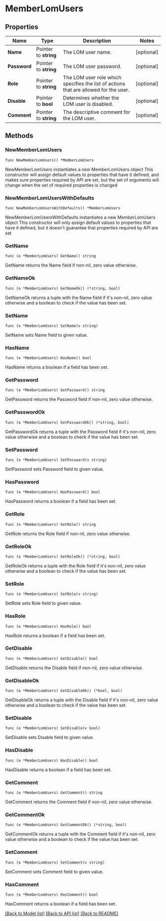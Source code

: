 # MemberLomUsers

## Properties

Name | Type | Description | Notes
------------ | ------------- | ------------- | -------------
**Name** | Pointer to **string** | The LOM user name. | [optional] 
**Password** | Pointer to **string** | The LOM user password. | [optional] 
**Role** | Pointer to **string** | The LOM user role which specifies the list of actions that are allowed for the user. | [optional] 
**Disable** | Pointer to **bool** | Determines whether the LOM user is disabled. | [optional] 
**Comment** | Pointer to **string** | The descriptive comment for the LOM user. | [optional] 

## Methods

### NewMemberLomUsers

`func NewMemberLomUsers() *MemberLomUsers`

NewMemberLomUsers instantiates a new MemberLomUsers object
This constructor will assign default values to properties that have it defined,
and makes sure properties required by API are set, but the set of arguments
will change when the set of required properties is changed

### NewMemberLomUsersWithDefaults

`func NewMemberLomUsersWithDefaults() *MemberLomUsers`

NewMemberLomUsersWithDefaults instantiates a new MemberLomUsers object
This constructor will only assign default values to properties that have it defined,
but it doesn't guarantee that properties required by API are set

### GetName

`func (o *MemberLomUsers) GetName() string`

GetName returns the Name field if non-nil, zero value otherwise.

### GetNameOk

`func (o *MemberLomUsers) GetNameOk() (*string, bool)`

GetNameOk returns a tuple with the Name field if it's non-nil, zero value otherwise
and a boolean to check if the value has been set.

### SetName

`func (o *MemberLomUsers) SetName(v string)`

SetName sets Name field to given value.

### HasName

`func (o *MemberLomUsers) HasName() bool`

HasName returns a boolean if a field has been set.

### GetPassword

`func (o *MemberLomUsers) GetPassword() string`

GetPassword returns the Password field if non-nil, zero value otherwise.

### GetPasswordOk

`func (o *MemberLomUsers) GetPasswordOk() (*string, bool)`

GetPasswordOk returns a tuple with the Password field if it's non-nil, zero value otherwise
and a boolean to check if the value has been set.

### SetPassword

`func (o *MemberLomUsers) SetPassword(v string)`

SetPassword sets Password field to given value.

### HasPassword

`func (o *MemberLomUsers) HasPassword() bool`

HasPassword returns a boolean if a field has been set.

### GetRole

`func (o *MemberLomUsers) GetRole() string`

GetRole returns the Role field if non-nil, zero value otherwise.

### GetRoleOk

`func (o *MemberLomUsers) GetRoleOk() (*string, bool)`

GetRoleOk returns a tuple with the Role field if it's non-nil, zero value otherwise
and a boolean to check if the value has been set.

### SetRole

`func (o *MemberLomUsers) SetRole(v string)`

SetRole sets Role field to given value.

### HasRole

`func (o *MemberLomUsers) HasRole() bool`

HasRole returns a boolean if a field has been set.

### GetDisable

`func (o *MemberLomUsers) GetDisable() bool`

GetDisable returns the Disable field if non-nil, zero value otherwise.

### GetDisableOk

`func (o *MemberLomUsers) GetDisableOk() (*bool, bool)`

GetDisableOk returns a tuple with the Disable field if it's non-nil, zero value otherwise
and a boolean to check if the value has been set.

### SetDisable

`func (o *MemberLomUsers) SetDisable(v bool)`

SetDisable sets Disable field to given value.

### HasDisable

`func (o *MemberLomUsers) HasDisable() bool`

HasDisable returns a boolean if a field has been set.

### GetComment

`func (o *MemberLomUsers) GetComment() string`

GetComment returns the Comment field if non-nil, zero value otherwise.

### GetCommentOk

`func (o *MemberLomUsers) GetCommentOk() (*string, bool)`

GetCommentOk returns a tuple with the Comment field if it's non-nil, zero value otherwise
and a boolean to check if the value has been set.

### SetComment

`func (o *MemberLomUsers) SetComment(v string)`

SetComment sets Comment field to given value.

### HasComment

`func (o *MemberLomUsers) HasComment() bool`

HasComment returns a boolean if a field has been set.


[[Back to Model list]](../README.md#documentation-for-models) [[Back to API list]](../README.md#documentation-for-api-endpoints) [[Back to README]](../README.md)


